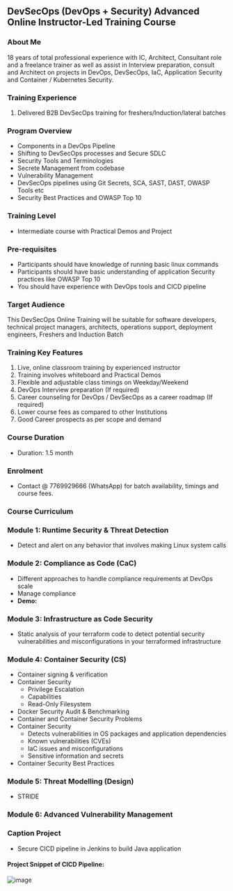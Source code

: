 ## DevSecOps (DevOps + Security) Advanced Online Instructor-Led Training Course

### About Me
18 years of total professional experience with IC, Architect, Consultant role and a freelance trainer as well as assist in Interview preparation, consult and Architect on projects in DevOps, DevSecOps, IaC, Application Security and Container / Kubernetes Security.

### Training Experience
1. Delivered B2B DevSecOps training for freshers/Induction/lateral batches

### Program Overview
- Components in a DevOps Pipeline
- Shifting to DevSecOps processes and Secure SDLC
- Security Tools and Terminologies
- Secrete Management from codebase
- Vulnerability Management
- DevSecOps pipelines using Git Secrets, SCA, SAST, DAST, OWASP Tools etc
- Security Best Practices and OWASP Top 10

### Training Level
- Intermediate course with Practical Demos and Project

### Pre-requisites
- Participants should have knowledge of running basic linux commands
- Participants should have basic understanding of application Security practices like OWASP Top 10
- You should have experience with DevOps tools and CICD pipeline

### Target Audience
This DevSecOps Online Training will be suitable for software developers, technical project managers, architects, operations support, deployment engineers, Freshers and Induction Batch

### Training Key Features
1. Live, online classroom training by experienced instructor
2. Training involves whiteboard and Practical Demos
3. Flexible and adjustable class timings on Weekday/Weekend
7. DevOps Interview preparation (If required)
8. Career counseling for DevOps / DevSecOps as a career roadmap (If required)
9. Lower course fees as compared to other Institutions
10. Good Career prospects as per scope and demand

### Course Duration
- Duration: 1.5 month

### Enrolment
- Contact @ 7769929666 (WhatsApp) for batch availability, timings and course fees.


### Course Curriculum

### Module 1: Runtime Security & Threat Detection
- Detect and alert on any behavior that involves making Linux system calls

### Module 2: Compliance as Code (CaC)
- Different approaches to handle compliance requirements at DevOps scale
- Manage compliance
- **Demo:**

### Module 3: Infrastructure as Code Security
- Static analysis of your terraform code to detect potential security vulnerabilities and misconfigurations in your terraformed infrastructure
  
### Module 4: Container Security (CS)
- Container signing & verification
- Container Security
	- Privilege Escalation
	- Capabilities
	- Read-Only Filesystem
- Docker Security Audit & Benchmarking
- Container and Container Security Problems
- Container Security
	- Detects vulnerabilities in OS packages and application dependencies
	- Known vulnerabilities (CVEs)
	- IaC issues and misconfigurations
	- Sensitive information and secrets
- Container Security Best Practices

### Module 5: Threat Modelling (Design)
- STRIDE

### Module 6: Advanced Vulnerability Management

### Caption Project
- Secure CICD pipeline in Jenkins to build Java application


#### Project Snippet of CICD Pipeline:

![image](https://user-images.githubusercontent.com/19668060/222781377-9bc4f8cc-7022-4938-a54f-52c77241ab53.png)
